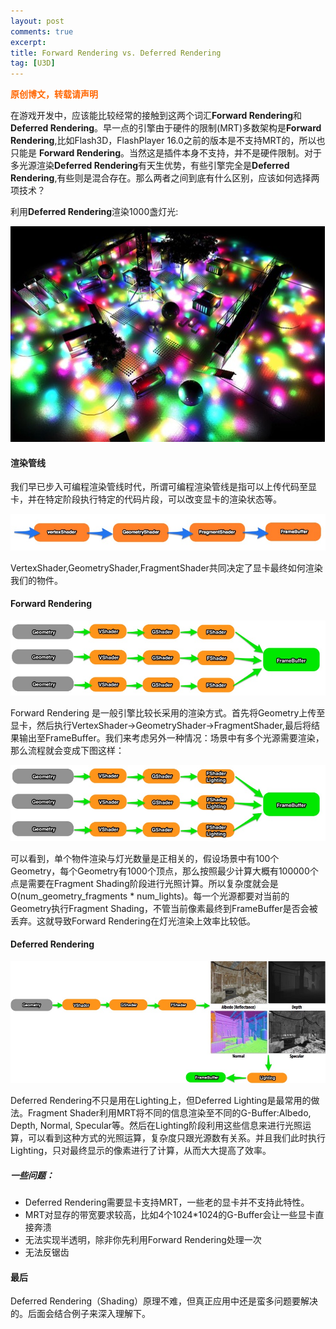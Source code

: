 ```yaml
---
layout: post
comments: true
excerpt:
title: Forward Rendering vs. Deferred Rendering
tag: [U3D]
---
```


<span style="color: #ff6600;"><strong>原创博文，转载请声明</strong></span>

在游戏开发中，应该能比较经常的接触到这两个词汇**Forward Rendering**和**Deferred Rendering**。早一点的引擎由于硬件的限制(MRT)多数架构是**Forward Rendering**,比如Flash3D，FlashPlayer 16.0之前的版本是不支持MRT的，所以也只能是 **Forward Rendering**。当然这是插件本身不支持，并不是硬件限制。对于多光源渲染**Deferred Rendering**有天生优势，有些引擎完全是**Deferred Rendering**,有些则是混合存在。那么两者之间到底有什么区别，应该如何选择两项技术？

利用**Deferred Rendering**渲染1000盏灯光:

![1000 lights](../images/deferredLighting.png)

#### 渲染管线

我们早已步入可编程渲染管线时代，所谓可编程渲染管线是指可以上传代码至显卡，并在特定阶段执行特定的代码片段，可以改变显卡的渲染状态等。

![](../images/shader-pipeline-v2.png)

VertexShader,GeometryShader,FragmentShader共同决定了显卡最终如何渲染我们的物件。

#### Forward Rendering

![](../images/forward.jpg)

Forward Rendering 是一般引擎比较长采用的渲染方式。首先将Geometry上传至显卡，然后执行VertexShader->GeometryShader->FragmentShader,最后将结果输出至FrameBuffer。我们来考虑另外一种情况：场景中有多个光源需要渲染，那么流程就会变成下图这样：

![](../images/forwardLighting.jpg)

可以看到，单个物件渲染与灯光数量是正相关的，假设场景中有100个Geometry，每个Geometry有1000个顶点，那么按照最少计算大概有100000个点是需要在Fragment Shading阶段进行光照计算。所以复杂度就会是O(num_geometry_fragments * num_lights)。每一个光源都要对当前的Geometry执行Fragment Shading，不管当前像素最终到FrameBuffer是否会被丢弃。这就导致Forward Rendering在灯光渲染上效率比较低。

#### Deferred Rendering

![](../images/deferred.jpg)

Deferred Rendering不只是用在Lighting上，但Deferred Lighting是最常用的做法。Fragment Shader利用MRT将不同的信息渲染至不同的G-Buffer:Albedo, Depth, Normal, Specular等。然后在Lighting阶段利用这些信息来进行光照运算，可以看到这种方式的光照运算，复杂度只跟光源数有关系。并且我们此时执行Lighting，只对最终显示的像素进行了计算，从而大大提高了效率。

##### 一些问题：

* Deferred Rendering需要显卡支持MRT，一些老的显卡并不支持此特性。
* MRT对显存的带宽要求较高，比如4个1024*1024的G-Buffer会让一些显卡直接奔溃
* 无法实现半透明，除非你先利用Forward Rendering处理一次
* 无法反锯齿

#### 最后

Deferred Rendering（Shading）原理不难，但真正应用中还是蛮多问题要解决的。后面会结合例子来深入理解下。